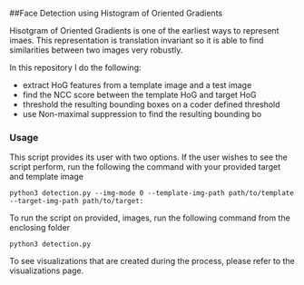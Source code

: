 ##Face Detection using Histogram of Oriented Gradients

Hisotgram of Oriented Gradients is one of the earliest ways to represent imaes. This representation 
is translation invariant so it is able to find similarities between two images very robustly. 

In this repository I do the following:
- extract HoG features from a template image and a test image
- find the NCC score between the template HoG and target HoG
- threshold the resulting bounding boxes on a coder defined threshold
- use Non-maximal suppression to find the resulting bounding bo

### Usage

This script provides its user with two options. If the user wishes to see the script perform, run 
the following the command with your provided target and template image

```buildoutcfg
python3 detection.py --img-mode 0 --template-img-path path/to/template --target-img-path path/to/target:
```
To run the script on provided, images, run the following command from the enclosing folder

```buildoutcfg
python3 detection.py
```


To see visualizations that are created during the process, please refer to the visualizations page.

